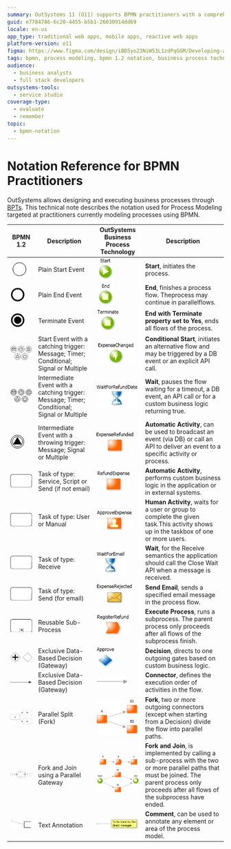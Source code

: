 ```yaml
---
summary: OutSystems 11 (O11) supports BPMN practitioners with a comprehensive guide to process modeling notation and execution.
guid: e7784786-6c20-4455-b5b1-26030914dd69
locale: en-us
app_type: traditional web apps, mobile apps, reactive web apps
platform-version: o11
figma: https://www.figma.com/design/iBD5yo23NiW53L1zdPqGGM/Developing-an-Application?node-id=5604-2&t=nAkzKIHQvai2bAGN-1
tags: bpmn, process modeling, bpmn 1.2 notation, business process technology, bpt
audience:
  - business analysts
  - full stack developers
outsystems-tools:
  - service studio
coverage-type:
  - evaluate
  - remember
topic:
  - bpmn-notation
---
```


# Notation Reference for BPMN Practitioners

OutSystems allows designing and executing business processes through [BPTs](https://www.outsystems.com/tk/redirect?g=ce023611-1cbc-4c61-a778-2a66167bc7ba). This technical note describes the notation used for Process Modeling targeted at practitioners currently modeling processes using BPMN.

| **BPMN 1.2** |**Description**|**OutSystems Business Process Technology**|**Description**|
|-------------|-----------|-------------|---------------|
|![BPMN icon representing a plain start event.](images/notation-reference-for-bpmn-practitioners-0.png "BPMN Plain Start Event")| Plain Start Event|![OutSystems icon representing a start event with a green play button.](images/notation-reference-for-bpmn-practitioners-1.png "OutSystems Start Event") |**Start**, initiates the process.|
|![BPMN icon representing a plain end event.](images/notation-reference-for-bpmn-practitioners-2.png "BPMN Plain End Event")| Plain End Event|![OutSystems icon representing an end event with a green square.](images/notation-reference-for-bpmn-practitioners-3.png "OutSystems End Event")|  **End**, finishes a process flow. Theprocess may continue in parallelflows.|
|![BPMN icon representing a terminate event.](images/notation-reference-for-bpmn-practitioners-4.png "BPMN Terminate Event")| Terminate Event|![OutSystems icon representing a terminate event with a green terminate label.](images/notation-reference-for-bpmn-practitioners-5.png "OutSystems Terminate Event")|  **End with Terminate property set to Yes**, ends all flows of the process.|
|![BPMN icon representing a start event with various catching triggers.](images/notation-reference-for-bpmn-practitioners-6.png "BPMN Start Event with Catching Trigger")| Start Event with a catching trigger: Message; Timer; Conditional; Signal or Multiple|![OutSystems icon representing a conditional start event with a lightning bolt symbol.](images/notation-reference-for-bpmn-practitioners-7.png "OutSystems Conditional Start")| **Conditional Start**, initiates an alternative flow and may be triggered by a DB event or an explicit API call.|
|![BPMN icon representing an intermediate event with various catching triggers.](images/notation-reference-for-bpmn-practitioners-8.png "BPMN Intermediate Event with Catching Trigger")|  Intermediate Event with a catching trigger: Message; Timer; Conditional; Signal or Multiple | ![OutSystems icon representing a wait event with an hourglass symbol.](images/notation-reference-for-bpmn-practitioners-9.png "OutSystems Wait Event")| **Wait**, pauses the flow waiting for a timeout, a DB event, an API call or for a custom business logic returning true.|
|![BPMN icon representing an intermediate event with various throwing triggers.](images/notation-reference-for-bpmn-practitioners-10.png "BPMN Intermediate Event with Throwing Trigger")| Intermediate Event with a throwing trigger: Message; Signal or Multiple|![OutSystems icon representing an automatic activity with a broadcast symbol.](images/notation-reference-for-bpmn-practitioners-11.png "OutSystems Automatic Activity")| **Automatic Activity**, can be used to broadcast an event (via DB) or call an API to deliver an event to a specific activity or process.                                                           |
|![BPMN icon representing a task of type service, script, or send.](images/notation-reference-for-bpmn-practitioners-12.png "BPMN Task of Type Service, Script, or Send")| Task of type: Service, Script or Send (if not email)|![OutSystems icon representing an automatic activity with a gear symbol.](images/notation-reference-for-bpmn-practitioners-13.png "OutSystems Automatic Activity")| **Automatic Activity**, performs custom business logic in the application or in external systems.|
|![BPMN icon representing a task of type user or manual.](images/notation-reference-for-bpmn-practitioners-14.png "BPMN Task of Type User or Manual")| Task of type: User or Manual|![OutSystems icon representing a human activity with a user silhouette.](images/notation-reference-for-bpmn-practitioners-15.png "OutSystems Human Activity")|  **Human Activity**, waits for a user or group to complete the given task.This activity shows up in the taskbox of one or more users.|
|![BPMN icon representing a task of type receive.](images/notation-reference-for-bpmn-practitioners-16.png "BPMN Task of Type Receive")| Task of type: Receive|![OutSystems icon representing a wait for receive event with an envelope symbol.](images/notation-reference-for-bpmn-practitioners-17.png "OutSystems Wait for Receive")| **Wait**, for the Receive semantics the application should call the Close Wait API when a message is received.|
|![BPMN icon representing a task of type send specifically for email.](images/notation-reference-for-bpmn-practitioners-18.png "BPMN Task of Type Send for Email")| Task of type: Send (for email)|![OutSystems icon representing a send email activity with an envelope symbol.](images/notation-reference-for-bpmn-practitioners-19.png "OutSystems Send Email Activity")| **Send Email**, sends a specified email message in the process flow.|
|![BPMN icon representing a reusable sub-process.](images/notation-reference-for-bpmn-practitioners-20.png "BPMN Reusable Sub-Process")| Reusable Sub-Process|![OutSystems icon representing an execute process activity with a play button symbol.](images/notation-reference-for-bpmn-practitioners-21.png "OutSystems Execute Process Activity")| **Execute Process**, runs a subprocess. The parent process only proceeds after all flows of the subprocess finish.|
|![BPMN icon representing an exclusive data-based decision gateway.](images/notation-reference-for-bpmn-practitioners-22.png "BPMN Exclusive Data-Based Decision Gateway")| Exclusive Data-Based Decision (Gateway)|![OutSystems icon representing a decision activity with a diamond symbol.](images/notation-reference-for-bpmn-practitioners-23.png "OutSystems Decision Activity")| **Decision**, directs to one outgoing gates based on custom business logic.|
|![BPMN icon representing an exclusive data-based decision gateway.](images/notation-reference-for-bpmn-practitioners-24.png "BPMN Exclusive Data-Based Decision Gateway")|Exclusive Data-Based Decision (Gateway)|![OutSystems icon representing a connector activity with a diamond symbol.](images/notation-reference-for-bpmn-practitioners-25.png "OutSystems Connector Activity")|  **Connector**, defines the execution order of activities in the flow.|
|![BPMN icon representing a parallel split fork.](images/notation-reference-for-bpmn-practitioners-26.png "BPMN Parallel Split Fork")|Parallel Split (Fork)|![OutSystems icon representing a fork activity with multiple arrows.](images/notation-reference-for-bpmn-practitioners-27.png "OutSystems Fork Activity")| **Fork**, two or more outgoing connectors (except when starting from a Decision) divide the flow into parallel paths.|
|![BPMN icon representing a fork and join using a parallel gateway.](images/notation-reference-for-bpmn-practitioners-28.png "BPMN Fork and Join using Parallel Gateway")| Fork and Join using a Parallel Gateway|![OutSystems icon representing a fork and join activity with multiple arrows converging.](images/notation-reference-for-bpmn-practitioners-29.png "OutSystems Fork and Join Activity")| **Fork and Join**, is implemented by calling a sub-process with the two or more parallel paths that must be joined. The parent process only proceeds after all flows of the subprocess have ended.|
|![BPMN icon representing a text annotation.](images/notation-reference-for-bpmn-practitioners-30.png "BPMN Text Annotation")| Text Annotation|![OutSystems icon representing a comment annotation with a yellow note symbol.](images/notation-reference-for-bpmn-practitioners-31.png "OutSystems Comment Annotation")| **Comment**, can be used to annotate any element or area of the process model.|
